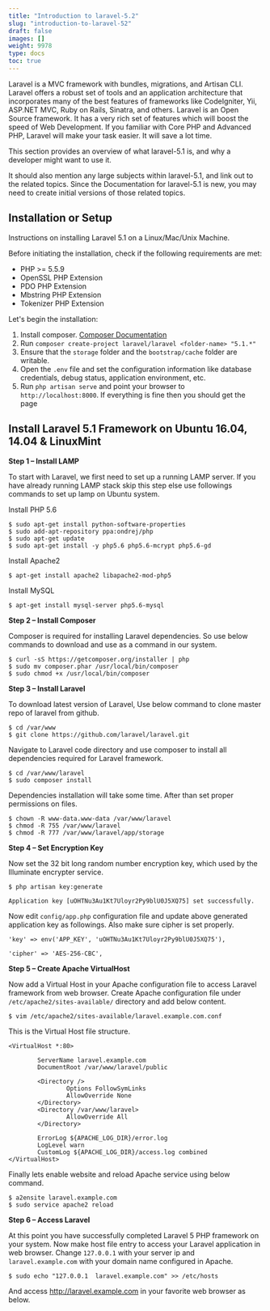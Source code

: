 ```yaml
---
title: "Introduction to laravel-5.2"
slug: "introduction-to-laravel-52"
draft: false
images: []
weight: 9978
type: docs
toc: true
---
```


Laravel is a MVC framework with bundles, migrations, and Artisan CLI. Laravel offers a robust set of tools and an application architecture that incorporates many of the best features of frameworks like CodeIgniter, Yii, ASP.NET MVC, Ruby on Rails, Sinatra, and others.
Laravel is an Open Source framework. It has a very rich set of features which will boost the speed of Web Development. If you familiar with Core PHP and Advanced PHP, Laravel will make your task easier. It will save a lot time.

This section provides an overview of what laravel-5.1 is, and why a developer might want to use it.

It should also mention any large subjects within laravel-5.1, and link out to the related topics.  Since the Documentation for laravel-5.1 is new, you may need to create initial versions of those related topics.

## Installation or Setup
Instructions on installing Laravel 5.1 on a Linux/Mac/Unix Machine.

Before initiating the installation, check if the following requirements are met:
- PHP >= 5.5.9
- OpenSSL PHP Extension
- PDO PHP Extension
- Mbstring PHP Extension
- Tokenizer PHP Extension


Let's begin the installation:
1. Install composer. [Composer Documentation][1]
2. Run `composer create-project laravel/laravel <folder-name> "5.1.*"`
3. Ensure that the `storage` folder and the `bootstrap/cache` folder are writable.
4. Open the `.env` file and set the configuration information like database credentials, debug status, application environment, etc.
5. Run `php artisan serve` and point your browser to `http://localhost:8000`. If everything is fine then you should get the page


  [1]: https://getcomposer.org/doc/00-intro.md

## Install Laravel 5.1 Framework on Ubuntu 16.04, 14.04 & LinuxMint
**Step 1 – Install LAMP**

To start with Laravel, we first need to set up a running LAMP server. If you have already running LAMP stack skip this step else use followings commands to set up lamp on Ubuntu system.

Install PHP 5.6

    $ sudo apt-get install python-software-properties
    $ sudo add-apt-repository ppa:ondrej/php
    $ sudo apt-get update
    $ sudo apt-get install -y php5.6 php5.6-mcrypt php5.6-gd

Install Apache2

    $ apt-get install apache2 libapache2-mod-php5

Install MySQL

    $ apt-get install mysql-server php5.6-mysql

**Step 2 – Install Composer**

Composer is required for installing Laravel dependencies. So use below commands to download and use as a command in our system.

    $ curl -sS https://getcomposer.org/installer | php
    $ sudo mv composer.phar /usr/local/bin/composer
    $ sudo chmod +x /usr/local/bin/composer

**Step 3 – Install Laravel**

To download latest version of Laravel, Use below command to clone master repo of laravel from github.

    $ cd /var/www
    $ git clone https://github.com/laravel/laravel.git

Navigate to Laravel code directory and use composer to install all dependencies required for Laravel framework.

    $ cd /var/www/laravel
    $ sudo composer install

Dependencies installation will take some time. After than set proper permissions on files.

    $ chown -R www-data.www-data /var/www/laravel
    $ chmod -R 755 /var/www/laravel
    $ chmod -R 777 /var/www/laravel/app/storage

**Step 4 – Set Encryption Key**

Now set the 32 bit long random number encryption key, which used by the Illuminate encrypter service.

    $ php artisan key:generate
    
    Application key [uOHTNu3Au1Kt7Uloyr2Py9blU0J5XQ75] set successfully.

Now edit `config/app.php` configuration file and update above generated application key as followings. Also make sure cipher is set properly.

    'key' => env('APP_KEY', 'uOHTNu3Au1Kt7Uloyr2Py9blU0J5XQ75'),
    
    'cipher' => 'AES-256-CBC',

**Step 5 – Create Apache VirtualHost**

Now add a Virtual Host in your Apache configuration file to access Laravel framework from web browser. Create Apache configuration file under `/etc/apache2/sites-available/` directory and add below content.

    $ vim /etc/apache2/sites-available/laravel.example.com.conf

This is the Virtual Host file structure.

    <VirtualHost *:80>
    
            ServerName laravel.example.com
            DocumentRoot /var/www/laravel/public
    
            <Directory />
                    Options FollowSymLinks
                    AllowOverride None
            </Directory>
            <Directory /var/www/laravel>
                    AllowOverride All
            </Directory>
    
            ErrorLog ${APACHE_LOG_DIR}/error.log
            LogLevel warn
            CustomLog ${APACHE_LOG_DIR}/access.log combined
    </VirtualHost>

Finally lets enable website and reload Apache service using below command.

    $ a2ensite laravel.example.com
    $ sudo service apache2 reload

**Step 6 – Access Laravel**

At this point you have successfully completed Laravel 5 PHP framework on your system. Now make host file entry to access your Laravel application in web browser. Change `127.0.0.1` with your server ip and `laravel.example.com` with your domain name configured in Apache.

    $ sudo echo "127.0.0.1  laravel.example.com" >> /etc/hosts

And access http://laravel.example.com in your favorite web browser as below.

